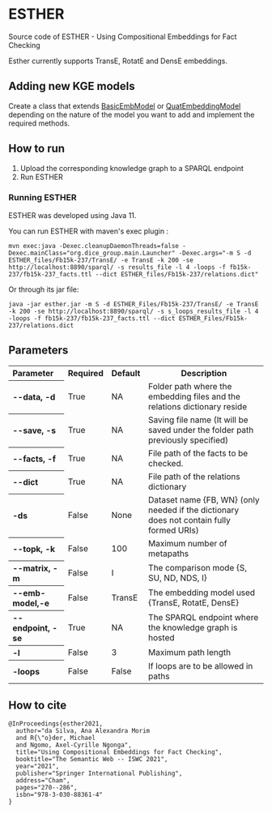 # ESTHER

Source code of ESTHER - Using Compositional Embeddings for Fact Checking

Esther currently supports TransE, RotatE and DensE embeddings.

## Adding new KGE models
Create a class that extends [BasicEmbModel](https://github.com/dice-group/esther/blob/master/src/main/java/org/dice_group/models/BasicEmbModel.java) or [QuatEmbeddingModel](https://github.com/dice-group/esther/blob/master/src/main/java/org/dice_group/models/QuatEmbeddingModel.java) depending on the nature of the model you want to add and implement the required methods.

## How to run
1. Upload the corresponding knowledge graph to a SPARQL endpoint
2. Run ESTHER

### Running ESTHER

ESTHER was developed using Java 11.

You can run ESTHER with maven's exec plugin :

``` 
mvn exec:java -Dexec.cleanupDaemonThreads=false -Dexec.mainClass="org.dice_group.main.Launcher" -Dexec.args="-m S -d ESTHER_files/Fb15k-237/TransE/ -e TransE -k 200 -se http://localhost:8890/sparql/ -s results_file -l 4 -loops -f fb15k-237/fb15k-237_facts.ttl --dict ESTHER_files/Fb15k-237/relations.dict"
```

Or through its jar file:

```
java -jar esther.jar -m S -d ESTHER_Files/Fb15k-237/TransE/ -e TransE -k 200 -se http://localhost:8890/sparql/ -s s_loops_results_file -l 4 -loops -f fb15k-237/fb15k-237_facts.ttl --dict ESTHER_Files/Fb15k-237/relations.dict
```

## Parameters

<table>
  <tr><th align="left">Parameter</th><th>Required</th><th>Default</th><th>Description</th></tr>
  <tr><th align="left">--data, -d</th><td>True</td><td>NA</td><td>Folder path where the embedding files and the relations dictionary reside</td></tr>
  <tr><th align="left">--save, -s</th><td>True</td><td>NA</td><td>Saving file name (It will be saved under the folder path previously specified)</td></tr>
  <tr><th align="left">--facts, -f</th><td>True</td><td>NA</td><td>File path of the facts to be checked.</td></tr>
  <tr><th align="left">--dict</th><td>True</td><td>NA</td><td> File path of the relations dictionary</td></tr>
  <tr><th align="left">-ds</th><td>False</td><td>None</td><td>Dataset name {FB, WN} (only needed if the dictionary does not contain fully formed URIs)</td></tr>
  <tr><th align="left">--topk, -k</th><td>False</td><td>100</td><td>Maximum number of metapaths</td></tr>
  <tr><th align="left">--matrix, -m</th><td>False</td><td>I</td><td>The comparison mode {S, SU, ND, NDS, I}</td></tr>
  <tr><th align="left">--emb-model,-e</th><td>False</td><td>TransE</td><td>The embedding model used {TransE, RotatE, DensE}</td></tr>
  <tr><th align="left">--endpoint, -se</th><td>True</td><td>NA</td><td>The SPARQL endpoint where the knowledge graph is hosted</td></tr>
  <tr><th align="left">-l</th><td>False</td><td>3</td><td>Maximum path length</td></tr>
  <tr><th align="left">-loops</th><td>False</td><td>False</td><td>If loops are to be allowed in paths</td></tr>
</table>


<!-- Commented
- **--data, -d**: Folder path where the embedding files and the relations dictionary reside. (required)
- **--save, -s**: Saving file name (It will be saved under the folder path previously specified) (required)
- **--facts, -f**: File path of the facts to be checked. (required)
- **--dict**: File path of the relations dictionary. (required)
- **-ds**: Dataset name {FB, WN} (only needed if the dictionary does not contain fully formed URIs)
- **--topk, -k**: Maximum number of metapaths. (Default = 100)
- **--matrix, -m**: The comparison mode {S, SU, ND, NDS, I}
- **--emb-model,-e**: The embedding model used {TransE, RotatE, DensE}
- **--endpoint, -se**: The SPARQL endpoint where the knowledge graph is hosted. (required)
- **-l**: Maximum path length. (Default = 3)
- **-loops**: Specify if you want loops to be allowed in paths.
-->

## How to cite

``` 
@InProceedings{esther2021,
  author="da Silva, Ana Alexandra Morim
  and R{\"o}der, Michael
  and Ngomo, Axel-Cyrille Ngonga",
  title="Using Compositional Embeddings for Fact Checking",
  booktitle="The Semantic Web -- ISWC 2021",
  year="2021",
  publisher="Springer International Publishing",
  address="Cham",
  pages="270--286",
  isbn="978-3-030-88361-4"
}
```
